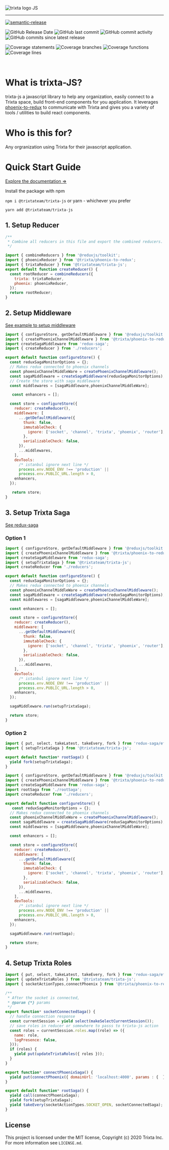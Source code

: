 <img src="https://raw.githubusercontent.com/trixtateam/trixta-js/master/docs/images/trixta-logo.png" alt="trixta logo"  />
JS
<hr />

[![semantic-release](https://img.shields.io/badge/%20%20%F0%9F%93%A6%F0%9F%9A%80-semantic--release-e10079.svg)](https://github.com/semantic-release/semantic-release)


![GitHub Release Date](https://img.shields.io/github/release-date/trixtateam/trixta-js)
![GitHub last commit](https://img.shields.io/github/last-commit/trixtateam/trixta-js)
![GitHub commit activity](https://img.shields.io/github/commit-activity/m/trixtateam/trixta-js)
![GitHub commits since latest release](https://img.shields.io/github/commits-since/trixtateam/trixta-js/latest)

![Coverage statements](badges/badge-statements.svg)
![Coverage branches](badges/badge-branches.svg)
![Coverage functions](badges/badge-functions.svg)
![Coverage lines](badges/badge-lines.svg)

<br />

# What is trixta-JS?

trixta-js a javascript library to help any organization, easily connect to a
Trixta space, build front-end components for you application. It leverages
[phoenix-to-redux](https://github.com/trixtateam/phoenix-to-redux) to
communicate with Trixta and gives you a variety of tools / utilities to build
react components.

# Who is this for?

Any orgranization using Trixta for their javascript application.

# Quick Start Guide
[Explore the documentation =>](https://trixtateam.github.io/trixta-js/)

Install the package with npm

`npm i @trixtateam/trixta-js` or yarn - whichever you prefer

`yarn add @trixtateam/trixta-js`

## 1. Setup Reducer

```javascript
/**
 * Combine all reducers in this file and export the combined reducers.
 */

import { combineReducers } from '@reduxjs/toolkit';
import { phoenixReducer } from '@trixta/phoenix-to-redux';
import { trixtaReducer } from '@trixtateam/trixta-js';
export default function createReducer() {
  const rootReducer = combineReducers({
    trixta: trixtaReducer,
    phoenix: phoenixReducer,
  });
  return rootReducer;
}
```

## 2. Setup Middleware
[See example to setup middleware](https://redux-toolkit.js.org/api/configureStore)

```javascript
import { configureStore, getDefaultMiddleware } from '@reduxjs/toolkit';
import { createPhoenixChannelMiddleware } from '@trixta/phoenix-to-redux';
import createSagaMiddleware from 'redux-saga';
import { createReducer } from './reducers';

export default function configureStore() {
  const reduxSagaMonitorOptions = {};
  // Makes redux connected to phoenix channels
  const phoenixChannelMiddleWare = createPhoenixChannelMiddleware();
  const sagaMiddleware = createSagaMiddleware(reduxSagaMonitorOptions);
  // Create the store with saga middleware
  const middlewares = [sagaMiddleware,phoenixChannelMiddleWare];

   const enhancers = [];

  const store = configureStore({
    reducer: createReducer(),
    middleware: [
      ...getDefaultMiddleware({
        thunk: false,
        immutableCheck: {
          ignore: ['socket', 'channel', 'trixta', 'phoenix', 'router'],
        },
        serializableCheck: false,
      }),
      ...middlewares,
    ],
    devTools:
      /* istanbul ignore next line */
      process.env.NODE_ENV !== 'production' ||
      process.env.PUBLIC_URL.length > 0,
    enhancers,
  });

   return store;
}
```

## 3. Setup Trixta Saga
[See redux-saga](https://redux-saga.js.org/docs/introduction/GettingStarted)

### Option 1

```javascript
import { configureStore, getDefaultMiddleware } from '@reduxjs/toolkit';
import { createPhoenixChannelMiddleware } from '@trixta/phoenix-to-redux';
import createSagaMiddleware from 'redux-saga';
import { setupTrixtaSaga } from '@trixtateam/trixta-js';
import createReducer from './reducers';

export default function configureStore() {
  const reduxSagaMonitorOptions = {};
  // Makes redux connected to phoenix channels
  const phoenixChannelMiddleWare = createPhoenixChannelMiddleware();
  const sagaMiddleware = createSagaMiddleware(reduxSagaMonitorOptions);
  const middlewares = [sagaMiddleware,phoenixChannelMiddleWare];

  const enhancers = [];

  const store = configureStore({
    reducer: createReducer(),
    middleware: [
      ...getDefaultMiddleware({
        thunk: false,
        immutableCheck: {
          ignore: ['socket', 'channel', 'trixta', 'phoenix', 'router'],
        },
        serializableCheck: false,
      }),
      ...middlewares,
    ],
    devTools:
      /* istanbul ignore next line */
      process.env.NODE_ENV !== 'production' ||
      process.env.PUBLIC_URL.length > 0,
    enhancers,
  });

  sagaMiddleware.run(setupTrixtaSaga);

  return store;
}
```

### Option 2

```javascript
import { put, select, takeLatest, takeEvery, fork } from 'redux-saga/effects';
import { setupTrixtaSaga } from '@trixtateam/trixta-js';

export default function* rootSaga() {
  yield fork(setupTrixtaSaga);
}
```

```javascript
import { configureStore, getDefaultMiddleware } from '@reduxjs/toolkit';
import { createPhoenixChannelMiddleware } from '@trixta/phoenix-to-redux';
import createSagaMiddleware from 'redux-saga';
import rootSaga from './rootSaga';
import createReducer from './reducers';

export default function configureStore() {
   const reduxSagaMonitorOptions = {};
  // Makes redux connected to phoenix channels
  const phoenixChannelMiddleWare = createPhoenixChannelMiddleware();
  const sagaMiddleware = createSagaMiddleware(reduxSagaMonitorOptions);
  const middlewares = [sagaMiddleware,phoenixChannelMiddleWare];

  const enhancers = [];

  const store = configureStore({
    reducer: createReducer(),
    middleware: [
      ...getDefaultMiddleware({
        thunk: false,
        immutableCheck: {
          ignore: ['socket', 'channel', 'trixta', 'phoenix', 'router'],
        },
        serializableCheck: false,
      }),
      ...middlewares,
    ],
    devTools:
      /* istanbul ignore next line */
      process.env.NODE_ENV !== 'production' ||
      process.env.PUBLIC_URL.length > 0,
    enhancers,
  });

  sagaMiddleware.run(rootSaga);

  return store;
}
```

## 4. Setup Trixta Roles

```javascript
import { put, select, takeLatest, takeEvery, fork } from 'redux-saga/effects';
import { updateTrixtaRoles } from '@trixtateam/trixta-js';
import { socketActionTypes,connectPhoenix } from '@trixta/phoenix-to-redux';

/**
 * After the socket is connected,
 * @param {*} params
 */
export function* socketConnectedSaga() {
  // handle connection response
  const currentSession = yield select(makeSelectCurrentSession());
  // save roles in reducer or somewhere to passs to trixta-js action
  const roles = currentSession.roles.map((role) => ({
    name: role,
    logPresence: false,
  }));
  if (roles) {
    yield put(updateTrixtaRoles({ roles }));
  }
}

export function* connectPhoenixSaga() {
  yield put(connectPhoenix({ domainUrl: 'localhost:4000', params : {  }));
}

export default function* rootSaga() {
  yield call(connectPhoenixSaga);
  yield fork(setupTrixtaSaga);
  yield takeEvery(socketActionTypes.SOCKET_OPEN, socketConnectedSaga);
}
```

## License

This project is licensed under the MIT license, Copyright (c) 2020 Trixta Inc.
For more information see `LICENSE.md`.
